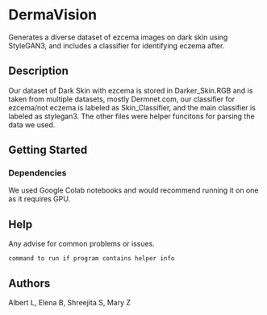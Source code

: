 # DermaVision

Generates a diverse dataset of ezcema images on dark skin using StyleGAN3, and includes a classifier for identifying eczema after.

## Description

Our dataset of Dark Skin with ezcema is stored in Darker_Skin.RGB and is taken from multiple datasets, mostly Dermnet.com, our classifier for ezcema/not eczema is labeled as Skin_Classifier, and the main classifier is labeled as stylegan3. The other files were helper funcitons for parsing the data we used.

## Getting Started

### Dependencies

We used Google Colab notebooks and would recommend running it on one as it requires GPU.


## Help

Any advise for common problems or issues.
```
command to run if program contains helper info
```

## Authors

Albert L, Elena B, Shreejita S, Mary Z
